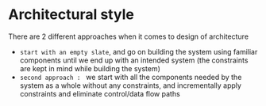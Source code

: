 # Architectural style
There are 2 different approaches when it comes to design of architecture
- `start with an empty slate`, and go on building the system using familiar components until we end up with an intended system (the constraints are kept in mind while building the system)
- `second approach : ` we start with all the components needed by the system as a whole without any constraints, and incrementally apply constraints and eliminate control/data flow paths
